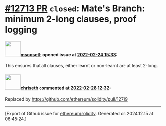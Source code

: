 # [\#12713 PR](https://github.com/ethereum/solidity/pull/12713) `closed`: Mate's Branch: minimum 2-long clauses, proof logging

#### <img src="https://avatars.githubusercontent.com/u/99662964?u=fed3fd1230866dc08eb1d0aff6af6c33aa08e6fc&v=4" width="50">[msooseth](https://github.com/msooseth) opened issue at [2022-02-24 15:33](https://github.com/ethereum/solidity/pull/12713):

This ensures that all clauses, either learnt or non-learnt are at least 2-long.

#### <img src="https://avatars.githubusercontent.com/u/9073706?v=4" width="50">[chriseth](https://github.com/chriseth) commented at [2022-02-28 12:32](https://github.com/ethereum/solidity/pull/12713#issuecomment-1054210429):

Replaced by https://github.com/ethereum/solidity/pull/12719


-------------------------------------------------------------------------------



[Export of Github issue for [ethereum/solidity](https://github.com/ethereum/solidity). Generated on 2024.12.15 at 06:45:24.]

